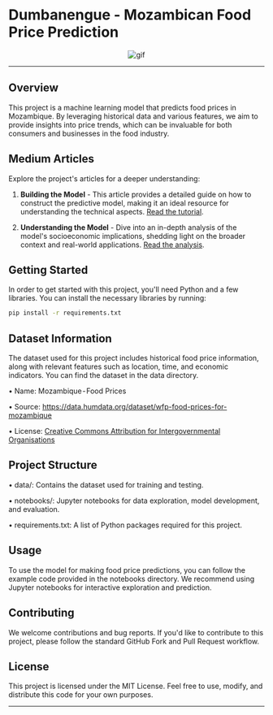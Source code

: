 # Dumbanengue - Mozambican Food Price Prediction

<div align="center">
  <img src="https://github.com/HercoZauZau/Dumbanengue/blob/main/assets/gif/dumbanengue.gif?raw=true" alt="gif">
</div>

---

## Overview

This project is a machine learning model that predicts food prices in Mozambique. 
By leveraging historical data and various features, we aim to provide insights into price trends, which can be invaluable for both consumers and businesses in the food industry.


## Medium Articles

Explore the project's articles for a deeper understanding:

1. **Building the Model** - This article provides a detailed guide on how to construct the predictive model, making it an ideal resource for understanding the technical aspects. [Read the tutorial](https://medium.com/@zauzau/food-price-in-mozambique-building-the-prediction-algorithm-1c2c80beea4a).

2. **Understanding the Model** - Dive into an in-depth analysis of the model's socioeconomic implications, shedding light on the broader context and real-world applications. [Read the analysis]().


## Getting Started

In order to get started with this project, you'll need Python and a few libraries. 
You can install the necessary libraries by running:

```bash
pip install -r requirements.txt
```

## Dataset Information

The dataset used for this project includes historical food price information, along with relevant features such as location, time, and economic indicators. 
You can find the dataset in the data directory.

• Name: Mozambique - Food Prices

• Source: https://data.humdata.org/dataset/wfp-food-prices-for-mozambique

• License: [Creative Commons Attribution for Intergovernmental Organisations](https://data.humdata.org/faqs/licenses)


## Project Structure
• data/: Contains the dataset used for training and testing.

• notebooks/: Jupyter notebooks for data exploration, model development, and evaluation.

• requirements.txt: A list of Python packages required for this project.


## Usage
To use the model for making food price predictions, you can follow the example code provided in the notebooks directory. 
We recommend using Jupyter notebooks for interactive exploration and prediction.

## Contributing
We welcome contributions and bug reports. 
If you'd like to contribute to this project, please follow the standard GitHub Fork and Pull Request workflow.

## License
This project is licensed under the MIT License. Feel free to use, modify, and distribute this code for your own purposes.

---

